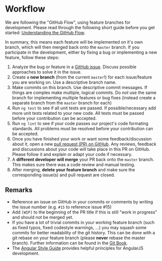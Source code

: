 # Workflow

We are following the "GitHub Flow", using feature branches for development. Please read through the following short guide before you get started: [Understanding the GitHub Flow](https://guides.github.com/introduction/flow/).

In summary, this means each feature will be implemented on it's own branch, which will then merged back onto the `master` branch. If you participate in the development, either by fixing a bug or implementing a new feature, follow these steps:

1. Analyze the bug or feature in a [GitHub issue](https://github.com/NGO-DB/ndb-core/issues). Discuss possible approaches to solve it in the issue.
1. Create a **new branch** (from the current `master`!) for each issue/feature you are working on. Use a descriptive branch name.
2. Make commits on this branch. Use descriptive commit messages. If things are complex make multiple, logical commits. Do _not_ use the same branch for implementing multiple features or bug fixes (instead create a separate branch from the `master` branch for each)
3. Run `ng test` to see if all unit tests are passed. If possible/necessary add more unit tests related to your new code. All tests must be passed before your contribution can be accepted.
4. Run `ng lint` to see if your code passes our project's code formating standards. All problems must be resolved before your contribution can be accepted.
5. Once you have finished your work or want some feedback/discussion about it, open a new [pull request (PR) on GitHub](https://github.com/NGO-DB/ndb-core/pulls). Any reviews, feedback and discussions about your code will take place in this PR on GitHub. Please follow it and explain or adapt your code if necessary.
5. A **different developer will merge** your PR back onto the `master` branch. This makes sure there was a code review and manual testing.
6. After merging, **delete your feature branch** and make sure the corresponding issue(s) and pull request are closed. 


## Remarks
* Reference an issue on GitHub in your commits or comments by writing the issue number (e.g. `#15` to reference issue #15)
* Add `[WIP]` to the beginning of the PR title if this is still "work in progress" and should not be merged yet.
* If you have a lot of trivial commits in your working feature branch (such as fixed typos, fixed codestyle warnings, ...) you may squash some commits for better readability of the git history. This can be done with a git rebase on your feature branch (please **never** rebase the master branch). Further information can be found in the [Git Book](https://git-scm.com/book/en/v2/Git-Tools-Rewriting-History).
* The [Angular Style Guide](https://github.com/johnpapa/angular-styleguide) provides helpful principles for AngularJS development.